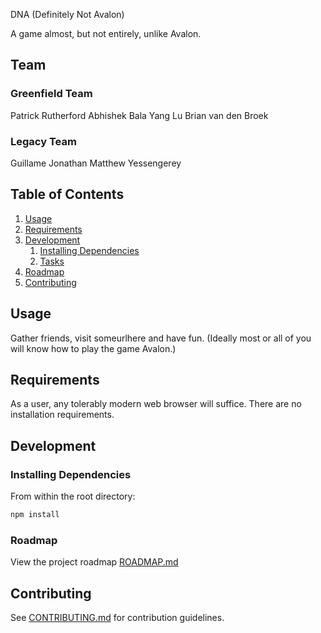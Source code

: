 DNA (Definitely Not Avalon)

A game almost, but not entirely, unlike Avalon.

## Team

### Greenfield Team
  Patrick Rutherford
  Abhishek Bala
  Yang Lu
  Brian van den Broek

### Legacy Team
  Guillame
  Jonathan
  Matthew
  Yessengerey
  
## Table of Contents

1. [Usage](#Usage)
1. [Requirements](#requirements)
1. [Development](#development)
    1. [Installing Dependencies](#installing-dependencies)
    1. [Tasks](#tasks)
1. [Roadmap](#roadmap)
1. [Contributing](#contributing)

## Usage

Gather friends, visit someurlhere and have fun. (Ideally most or all of
you will know how to play the game Avalon.)

## Requirements

As a user, any tolerably modern web browser will suffice. There are no
installation requirements.

## Development

### Installing Dependencies

From within the root directory:

```sh
npm install
```

### Roadmap

View the project roadmap [ROADMAP.md](ROADMAP.md)

## Contributing

See [CONTRIBUTING.md](CONTRIBUTING.md) for contribution guidelines.
